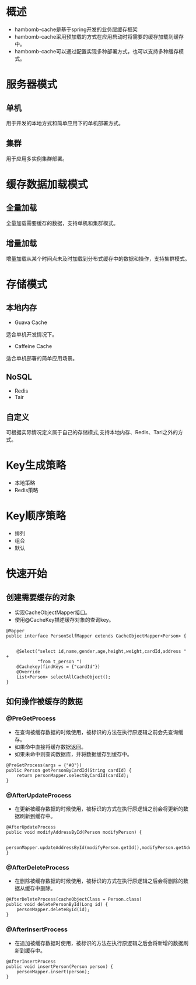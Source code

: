 # 概述
* hambomb-cache是基于spring开发的业务层缓存框架
* hambomb-cache采用预加载的方式在应用启动时将需要的缓存加载到缓存中。
* hambomb-cache可以通过配置实现多种部署方式，也可以支持多种缓存模式。
# 服务器模式
## 单机
用于开发的本地方式和简单应用下的单机部署方式。
## 集群
用于应用多实例集群部署。
# 缓存数据加载模式
## 全量加载
全量加载需要缓存的数据，支持单机和集群模式。
## 增量加载
增量加载从某个时间点未及时加载到分布式缓存中的数据和操作，支持集群模式。
# 存储模式
## 本地内存
* Guava Cache
 
 适合单机开发情况下。
* Caffeine Cache 
 
 适合单机部署的简单应用场景。
## NoSQL
* Redis
* Tair

## 自定义
可根据实际情况定义属于自己的存储模式,支持本地内存、Redis、Tari之外的方式。

# Key生成策略
* 本地策略
* Redis策略

# Key顺序策略
* 排列
* 组合
* 默认

# 快速开始
## 创建需要缓存的对象
* 实现CacheObjectMapper接口。
* 使用@CacheKey描述缓存对象的查询key。
```$xslt
@Mapper
public interface PersonSelfMapper extends CacheObjectMapper<Person> {


    @Select("select id,name,gender,age,height,weight,cardId,address " +
            "from t_person ")
    @Cachekey(findKeys = {"cardId"})
    @Override
    List<Person> selectAllCacheObject();
}
```
## 如何操作被缓存的数据
### @PreGetProcess
* 在查询被缓存数据的时候使用，被标识的方法在执行原逻辑之前会先查询缓存。
* 如果命中直接将缓存数据返回。
* 如果未命中则查询数据库，并将数据缓存到缓存中。

```$xslt
@PreGetProcess(args = {"#0"})
public Person getPersonByCardId(String cardId) {
    return personMapper.selectByCardId(cardId);
}
```
### @AfterUpdateProcess
* 在更新被缓存数据的时候使用，被标识的方式在执行原逻辑之前会将更新的数据刷新到缓存中。
```$xslt
@AfterUpdateProcess
public void modifyAddressById(Person modifyPerson) {

    personMapper.updateAddressById(modifyPerson.getId(),modifyPerson.getAddress());
}
```
### @AfterDeleteProcess
* 在删除被缓存数据的时候使用，被标识的方式在执行原逻辑之后会将删除的数据从缓存中删除。
```$xslt
@AfterDeleteProcess(cacheObjectClass = Person.class)
public void deletePersonById(Long id) {
    personMapper.deleteById(id);
}
```
### @AfterInsertProcess
* 在追加被缓存数据时使用，被标识的方法在执行原逻辑之后会将新增的数据刷新到缓存中。
```$xslt
@AfterInsertProcess
public void insertPerson(Person person) {
    personMapper.insert(person);
}
```